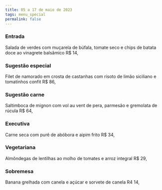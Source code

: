 ```yaml
---
title: 05 a 17 de maio de 2023
tags: menu_special
permalink: false
---
```

### E﻿ntrada

S﻿alada de verdes com muçarela de búfala, tomate seco e chips de batata doce ao vinagrete balsâmico R$ 14,

### Sugestão especial

Filet de namorado em crosta de castanhas com risoto de limão siciliano e tomatinhos confit R$ 86,

### Sugestão carne

Saltimboca de mignon com vol au vent de pera, parmesão e gremolata de rúcula R$ 64,

### Executiva

Carne seca com purê de abóbora e aipim frito R$ 34,

### Vegetariana

Almôndegas de lentilhas ao molho de tomates e arroz integral R$ 29,

### Sobremesa 

Banana grelhada com canela e açúcar e sorvete de canela R4 14,